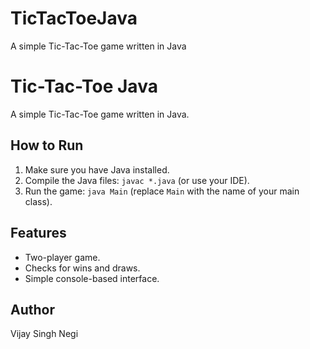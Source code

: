 # TicTacToeJava
A simple Tic-Tac-Toe game written in Java
# Tic-Tac-Toe Java

A simple Tic-Tac-Toe game written in Java.

## How to Run

1.  Make sure you have Java installed.
2.  Compile the Java files: `javac *.java` (or use your IDE).
3.  Run the game: `java Main` (replace `Main` with the name of your main class).

## Features

*   Two-player game.
*   Checks for wins and draws.
*   Simple console-based interface.

## Author

Vijay Singh Negi
